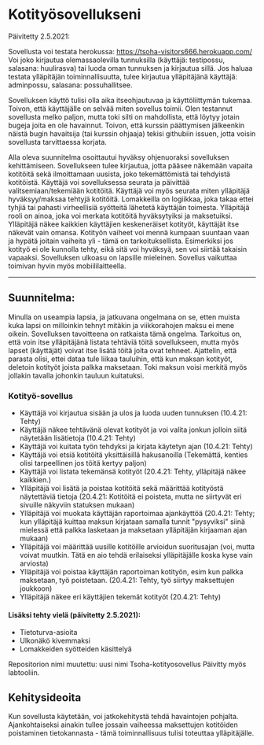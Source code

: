 # Kotityösovellukseni

Päivitetty 2.5.2021: 

Sovellusta voi testata herokussa: https://tsoha-visitors666.herokuapp.com/
Voi joko kirjautua olemassaolevilla tunnuksilla (käyttäjä: testipossu, salasana: huulirasva) tai luoda oman tunnuksen ja kirjautua sillä.
Jos haluaa testata ylläpitäjän toiminnallisuutta, tulee kirjautua ylläpitäjänä käyttäjä: adminpossu, salasana: possuhallitsee. 

Sovelluksen käyttö tulisi olla aika itseohjautuvaa ja käyttöliittymän tukemaa. Toivon, että käyttäjälle on selvää miten sovellus toimii. Olen testannut
sovellusta melko paljon, mutta toki silti on mahdollista, että löytyy jotain bugeja joita en ole havainnut. Toivon, että kurssin päättymisen jälkeenkin
näistä bugin havaitsija (tai kurssin ohjaaja) tekisi githubiin issuen, jotta voisin sovellusta tarvittaessa korjata.

Alla oleva suunnitelma osoittautui hyväksy ohjenuoraksi sovelluksen kehittämiseen. Sovellukseen tulee kirjautua, jotta pääsee näkemään vapaita
kotitöitä sekä ilmoittamaan uusista, joko tekemättömistä tai tehdyistä kotitöistä. Käyttäjä voi sovelluksessa seurata ja päivittää valitsemiaan/tekemiään
kotitöitä. Käyttäjä voi myös seurata miten ylläpitäjä hyväksyy/maksaa tehtyjä kotitöitä. Lomakkeilla on logiikkaa, joka takaa ettei tyhjiä tai pahasti 
virheellisiä syötteitä lähetetä käyttäjän toimesta. Ylläpitäjä rooli on ainoa, joka voi merkata kotitöitä hyväksytyiksi ja maksetuiksi. Ylläpitäjä näkee
kaikkien käyttäjien keskeneräiset kotityöt, käyttäjät itse näkevät vain omansa. Kotityön vaiheet voi mennä kumpaan suuntaan vaan ja hypätä joitain vaiheita
yli - tämä on tarkoituksellista. Esimerkiksi jos kotityö ei ole kunnolla tehty, eikä sitä voi hyväksyä, sen voi siirtää takaisin vapaaksi. Sovelluksen ulkoasu on lapsille mieleinen. Sovellus vaikuttaa toimivan hyvin myös mobiililaitteella.

----------------------------------------------------------------------------------------------------------------------------------------
## Suunnitelma:
Minulla on useampia lapsia, ja jatkuvana ongelmana on se, etten muista kuka lapsi on milloinkin 
tehnyt mitäkin ja viikkorahojen maksu ei mene oikein. Sovelluksen tavoitteena on ratkaista tämä ongelma.
Tarkoitus on, että voin itse ylläpitäjänä listata tehtäviä töitä sovellukseen, mutta myös lapset (käyttäjät)
voivat itse lisätä töitä joita ovat tehneet. Ajattelin, että parasta olisi, ettei dataa tule liikaa tauluihin,
että kun maksan kotityöt, deletoin kotityöt joista palkka maksetaan. Toki maksun voisi merkitä myös jollakin
tavalla johonkin tauluun kuitatuksi.

### Kotityö-sovellus

- Käyttäjä voi kirjautua sisään ja ulos ja luoda uuden tunnuksen (10.4.21: Tehty)
- Käyttäjä näkee tehtävänä olevat kotityöt ja voi valita jonkun jolloin siitä näytetään lisätietoja (10.4.21: Tehty)
- Käyttäjä voi kuitata työn tehdyksi ja kirjata käytetyn ajan (10.4.21: Tehty)
- Käyttäjä voi etsiä kotitöitä yksittäisillä hakusanoilla (Tekemättä, kenties olisi tarpeellinen jos töitä kertyy paljon)
- Käyttäjä voi listata tekemänsä kotityöt (20.4.21: Tehty, ylläpitäjä näkee kaikkien.)
- Ylläpitäjä voi lisätä ja poistaa kotitöitä sekä määrittää kotityöstä näytettäviä tietoja (20.4.21: Kotitöitä ei poisteta, mutta ne siirtyvät
  eri sivuille näkyviin statuksen mukaan)
- Ylläpitäjä voi muokata käyttäjän raportoimaa ajankäyttöä (20.4.21: Tehty; kun ylläpitäjä kuittaa maksun kirjataan samalla tunnit "pysyviksi"
  siinä mielessä että palkka lasketaan ja maksetaan ylläpitäjän kirjaaman ajan mukaan)
- Ylläpitäjä voi määrittää uusille kotitöille arvioidun suoritusajan (voi, mutta voivat muutkin. Tätä en aio tehdä erilaiseksi ylläpitäjälle koska kyse vain arviosta)
- Ylläpitäjä voi poistaa käyttäjän raportoiman kotityön, esim kun palkka maksetaan, työ poistetaan. (20.4.21: Tehty, työ siirtyy maksettujen joukkoon)
- Ylläpitäjä näkee eri käyttäjien tekemät kotityöt (20.4.21: Tehty)

#### Lisäksi tehty vielä (päivitetty 2.5.2021):
- Tietoturva-asioita
- Ulkonäkö kivemmaksi
- Lomakkeiden syötteiden käsittelyä

Repositorion nimi muutettu: uusi nimi Tsoha-kotityosovellus
Päivitty myös labtooliin.

## Kehitysideoita

Kun sovellusta käytetään, voi jatkokehitystä tehdä havaintojen pohjalta. Ajankohtaiseksi ainakin tullee jossain vaiheessa maksettujen kotitöiden poistaminen
tietokannasta - tämä toiminnallisuus tulisi toteuttaa ylläpitäjälle.
